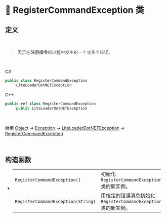 # 🔖 RegisterCommandException 类

## 定义

<br>

> 表示在**注册指令**的过程中发生的一个或多个错误。

<br>

C#
```C#
public class RegisterCommandException
    :LiteLoaderDotNETException
```
C++
```C++
public ref class RegisterCommandException
    :public LiteLoaderDotNETException
```
<br>

继承 [Object](https://docs.microsoft.com/zh-cn/DotNET/api/system.object?view=net-6.0) → [Exception](https://docs.microsoft.com/zh-cn/DotNET/api/system.exception?view=net-6.0) → [LiteLoaderDotNETException](zh_CN/NET/APIs/Namespace/LLNET.Core/Class/LiteLoaderDotNETException/LiteLoaderDotNETException.md) → 
[RegisterCommandException](zh_CN/NET/APIs/Namespace/LLNET.Core/Class/RegisterCommandException/RegisterCommandException.md)

<br>

## 构造函数
- 
    |||
    |-|-|
    |`RegisterCommandException()`|初始化 `RegisterCommandException` 类的新实例。|
    |`RegisterCommandException(String)`|用指定的错误消息初始化 `RegisterCommandException` 类的新实例。|

<br>


